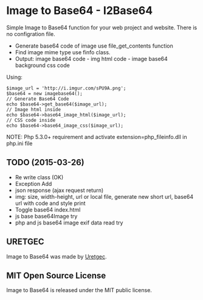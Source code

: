 Image to Base64 - I2Base64
=============

Simple Image to Base64 function for your web project and website. There is no configration file.

* Generate base64 code of image use file_get_contents function
* Find image mime type use finfo class.
* Output: image base64 code - img html code -  image base64 background css code

Using:

	$image_url = 'http://i.imgur.com/sPU9A.png';
	$base64 = new imagebase64();
	// Generate Base64 Code
	echo $base64->get_base64($image_url);
	// Image html inside
	echo $base64->base64_image_html($image_url);
	// CSS code inside
	echo $base64->base64_image_css($image_url);

NOTE: Php 5.3.0+ requirement and activate extension=php_fileinfo.dll in php.ini file

TODO (2015-03-26)
-----
- Re write class (OK)
- Exception Add
- json response (ajax request return)
- img: size, width-height, url or local file, generate new short url, base64 url with code and style print
- Toggle base64 index.html
- js base base64Image try
- php and js base64 image exif data read try

URETGEC
-----
Image to Base64 was made by [Uretgec](http://www.uretgec.com). 

MIT Open Source License
-----
Image to Base64 is released under the MIT public license.
